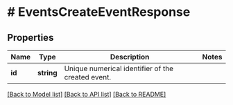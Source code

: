# # EventsCreateEventResponse

## Properties

Name | Type | Description | Notes
------------ | ------------- | ------------- | -------------
**id** | **string** | Unique numerical identifier of the created event. |

[[Back to Model list]](../../README.md#models) [[Back to API list]](../../README.md#endpoints) [[Back to README]](../../README.md)
